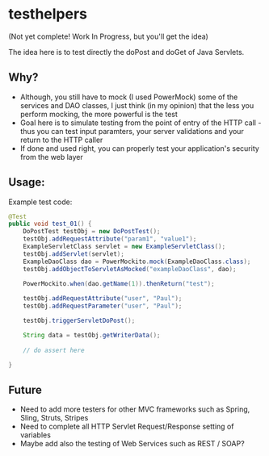 # testhelpers
(Not yet complete! Work In Progress, but you'll get the idea)

The idea here is to test directly the doPost and doGet of Java Servlets.


## Why?

- Although, you still have to mock (I used PowerMock) some of the services and DAO classes, I just think (in my opinion) that the less you perform mocking, the more powerful is the test
- Goal here is to simulate testing from the point of entry of the HTTP call - thus you can test input paramters, your server validations and your return to the HTTP caller
-  If done and used right, you can properly test your application's security from the web layer

## Usage:
Example test code:
```java
@Test
public void test_01() {
	DoPostTest testObj = new DoPostTest();
	testObj.addRequestAttribute("param1", "value1");
	ExampleServletClass servlet = new ExampleServletClass();
	testObj.addServlet(servlet);
	ExampleDaoClass dao = PowerMockito.mock(ExampleDaoClass.class);
	testObj.addObjectToServletAsMocked("exampleDaoClass", dao);

	PowerMockito.when(dao.getName(1)).thenReturn("test");
		
	testObj.addRequestAttribute("user", "Paul");
	testObj.addRequestParameter("user", "Paul");

	testObj.triggerServletDoPost();

	String data = testObj.getWriterData();
	
	// do assert here

}
```

## Future
- Need to add more testers for other MVC frameworks such as Spring, Sling, Struts, Stripes
- Need to complete all HTTP Servlet Request/Response setting of variables
- Maybe add also the testing of Web Services such as REST / SOAP?